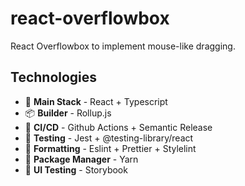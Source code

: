 # react-overflowbox

React Overflowbox to implement mouse-like dragging.

## Technologies

- 🧰 **Main Stack** - React + Typescript
- 📦 **Builder** - Rollup.js
- 🚚 **CI/CD** - Github Actions + Semantic Release
- 🧪 **Testing** - Jest + @testing-library/react
- 📃 **Formatting** - Eslint + Prettier + Stylelint
- 💼 **Package Manager** - Yarn
- 🌈 **UI Testing** - Storybook
